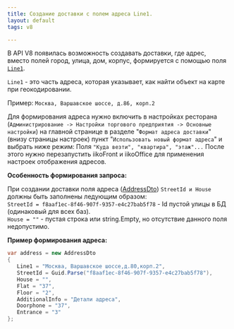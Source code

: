 ---title: Создание доставки с полем адреса Line1.layout: defaulttags: v8---В API V8 появилась возможность создавать доставки, где адрес, вместо полей город, улица, дом, корпус, формируется с помощью поля [`Line1`](https://iiko.github.io/front.api.sdk/v8/html/P_Resto_Front_Api_Data_Brd_IAddress_Line1.htm).``Line1`` - это часть адреса, которая указывает, как найти объект на карте при геокодировании.Пример: ``Москва, Варшавское шоссе, д.86, корп.2``Для формирования адреса нужно включить в настройках ресторана (``Администрирование -> Настройки торгового предприятия -> Основные настройки``) на главной странице в разделе "``Формат адреса доставки``"(внизу страницы настроек) пункт "``Использовать новый формат адреса``" и выбрать ниже режим: Поля ``"Куда везти", "квартира", "этаж"...``После этого нужно перезапустить iikoFront и iikoOffice для применения настроек отображения адресов.**Особенность  формирования запроса:**При создании доставки поля адреса ([AddressDto](https://iiko.github.io/front.api.sdk/v8/html/T_Resto_Front_Api_Data_Brd_AddressDto.htm))  ``StreetId и House`` должны быть заполнены ледующим образом:<br>``StreetId = f8aaf1ec-8f46-907f-9357-e4c27bab5f78`` - Id пустой улицы в БД (одинаковый для всех баз).<br>``House = ""`` - пустая строка или string.Empty, но отсутствие данного поля недопустимо.<br>**Пример формирования адреса:**```csvar address = new AddressDto{   Line1 = "Москва, Варшавское шоссе,д.80,корп.2",   StreetId = Guid.Parse("f8aaf1ec-8f46-907f-9357-e4c27bab5f78"),   House = "",   Flat = "37",   Floor = "2",   AdditionalInfo = "Детали адреса",   Doorphone = "37",   Entrance = "3"};```